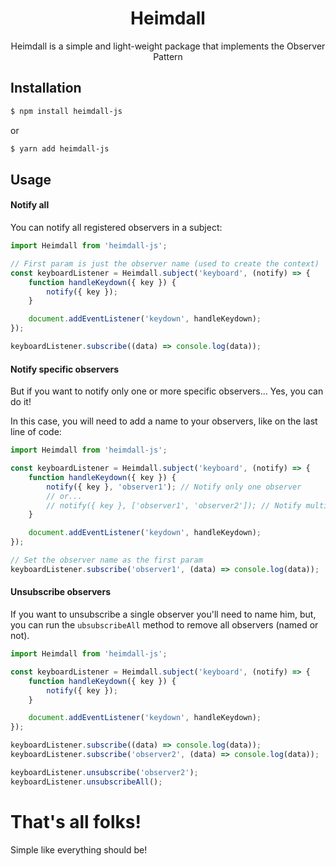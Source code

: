 <h1 align="center">Heimdall</h1>
<p align="center">
  Heimdall is a simple and light-weight package that implements the Observer Pattern
</p>

## Installation
```sh
$ npm install heimdall-js
```
or
```sh
$ yarn add heimdall-js
```
## Usage
#### Notify all
You can notify all registered observers in a subject:
```javascript
import Heimdall from 'heimdall-js';

// First param is just the observer name (used to create the context)
const keyboardListener = Heimdall.subject('keyboard', (notify) => {
    function handleKeydown({ key }) {
        notify({ key });
    }

    document.addEventListener('keydown', handleKeydown);
});

keyboardListener.subscribe((data) => console.log(data));
```
#### Notify specific observers
But if you want to notify only one or more specific observers... Yes, you can do it!

In this case, you will need to add a name to your observers, like on the last line of code:
```javascript
import Heimdall from 'heimdall-js';

const keyboardListener = Heimdall.subject('keyboard', (notify) => {
    function handleKeydown({ key }) {
        notify({ key }, 'observer1'); // Notify only one observer
        // or...
        // notify({ key }, ['observer1', 'observer2']); // Notify multiple observers
    }

    document.addEventListener('keydown', handleKeydown);
});

// Set the observer name as the first param
keyboardListener.subscribe('observer1', (data) => console.log(data));
```

#### Unsubscribe observers
If you want to unsubscribe a single observer you'll need to name him, but, you can run the `ubsubscribeAll` method to remove all observers (named or not).

```javascript
import Heimdall from 'heimdall-js';

const keyboardListener = Heimdall.subject('keyboard', (notify) => {
    function handleKeydown({ key }) {
        notify({ key });
    }

    document.addEventListener('keydown', handleKeydown);
});

keyboardListener.subscribe((data) => console.log(data));
keyboardListener.subscribe('observer2', (data) => console.log(data));

keyboardListener.unsubscribe('observer2');
keyboardListener.unsubscribeAll();
```

# That's all folks!
Simple like everything should be!
